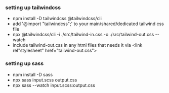 ### setting up tailwindcss
- npm install -D tailwindcss @tailwindcss/cli
- add '@import "tailwindcss";' to your main/shared/dedicated tailwind css file
- npx @tailwindcss/cli -i ./src/tailwind-in.css -o ./src/tailwind-out.css --watch
- include tailwind-out.css in any html files that needs it via <link rel"stylesheet" href="tailwind-out.css">

### setting up sass
- npm install -D sass
- npx sass input.scss output.css
- npx sass --watch input.scss:output.css